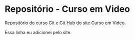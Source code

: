 # Repositório - Curso em Video
 Repositório do curso Git e Git Hub do site Curso em Video.

Essa linha eu adicionei pelo site.
